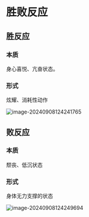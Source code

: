 # 胜败反应

## 胜反应

### 本质

身心喜悦、亢奋状态。

###  形式

炫耀、消耗性动作

![image-20240908124241765](./../../TyporaImage/MicroExpression/image-20240908124241765.png)

 

## 败反应

### 本质

颓丧、低沉状态

###  形式

身体无力支撑的状态

![image-20240908124249694](./../../TyporaImage/MicroExpression/image-20240908124249694.png)
